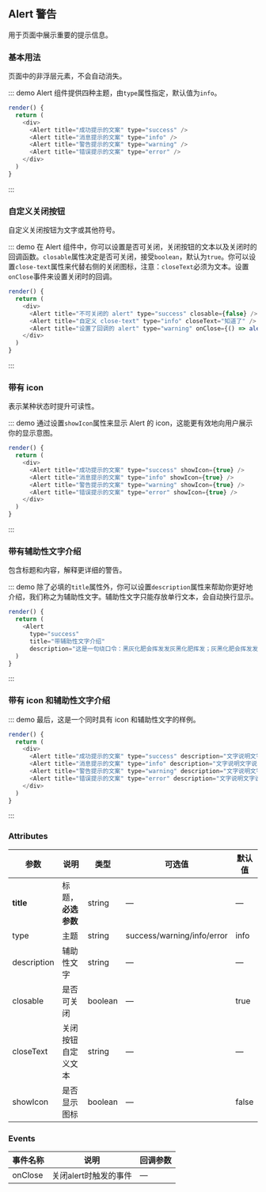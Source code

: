 ## Alert 警告

用于页面中展示重要的提示信息。

### 基本用法

页面中的非浮层元素，不会自动消失。

::: demo Alert 组件提供四种主题，由`type`属性指定，默认值为`info`。
```js
render() {
  return (
    <div>
      <Alert title="成功提示的文案" type="success" />
      <Alert title="消息提示的文案" type="info" />
      <Alert title="警告提示的文案" type="warning" />
      <Alert title="错误提示的文案" type="error" />
    </div>
  )
}
```
:::

### 自定义关闭按钮

自定义关闭按钮为文字或其他符号。

::: demo 在 Alert 组件中，你可以设置是否可关闭，关闭按钮的文本以及关闭时的回调函数。`closable`属性决定是否可关闭，接受`boolean`，默认为`true`。你可以设置`close-text`属性来代替右侧的关闭图标，注意：`closeText`必须为文本。设置`onClose`事件来设置关闭时的回调。
```js
render() {
  return (
    <div>
      <Alert title="不可关闭的 alert" type="success" closable={false} />
      <Alert title="自定义 close-text" type="info" closeText="知道了" />
      <Alert title="设置了回调的 alert" type="warning" onClose={() => alert('Hello World!')}/>
    </div>
  )
}
```
:::

### 带有 icon

表示某种状态时提升可读性。

::: demo 通过设置`showIcon`属性来显示 Alert 的 icon，这能更有效地向用户展示你的显示意图。
```js
render() {
  return (
    <div>
      <Alert title="成功提示的文案" type="success" showIcon={true} />
      <Alert title="消息提示的文案" type="info" showIcon={true} />
      <Alert title="警告提示的文案" type="warning" showIcon={true} />
      <Alert title="错误提示的文案" type="error" showIcon={true} />
    </div>
  )
}
```
:::

### 带有辅助性文字介绍

包含标题和内容，解释更详细的警告。

::: demo 除了必填的`title`属性外，你可以设置`description`属性来帮助你更好地介绍，我们称之为辅助性文字。辅助性文字只能存放单行文本，会自动换行显示。
```js
render() {
  return (
    <Alert
      type="success"
      title="带辅助性文字介绍"
      description="这是一句绕口令：黑灰化肥会挥发发灰黑化肥挥发；灰黑化肥会挥发发黑灰化肥发挥。 黑灰化肥会挥发发灰黑化肥黑灰挥发化为灰……" />
  )
}
```
:::

### 带有 icon 和辅助性文字介绍

::: demo 最后，这是一个同时具有 icon 和辅助性文字的样例。
```js
render() {
  return (
    <div>
      <Alert title="成功提示的文案" type="success" description="文字说明文字说明文字说明文字说明文字说明文字说明"  showIcon={true} />
      <Alert title="消息提示的文案" type="info" description="文字说明文字说明文字说明文字说明文字说明文字说明" showIcon={true} />
      <Alert title="警告提示的文案" type="warning" description="文字说明文字说明文字说明文字说明文字说明文字说明" showIcon={true} />
      <Alert title="错误提示的文案" type="error" description="文字说明文字说明文字说明文字说明文字说明文字说明" showIcon={true} />
    </div>
  )
}
```
:::

### Attributes
| 参数      | 说明          | 类型      | 可选值                           | 默认值  |
|---------- |-------------- |---------- |--------------------------------  |-------- |
| **title** | 标题，**必选参数** | string | — | — |
| type | 主题 | string | success/warning/info/error | info |
| description | 辅助性文字 | string | — | — |
| closable | 是否可关闭 | boolean | — | true |
| closeText | 关闭按钮自定义文本 | string | — | — |
| showIcon | 是否显示图标 | boolean | — | false |


### Events
| 事件名称 | 说明 | 回调参数 |
|---------- |-------- |---------- |
| onClose | 关闭alert时触发的事件 | — |
